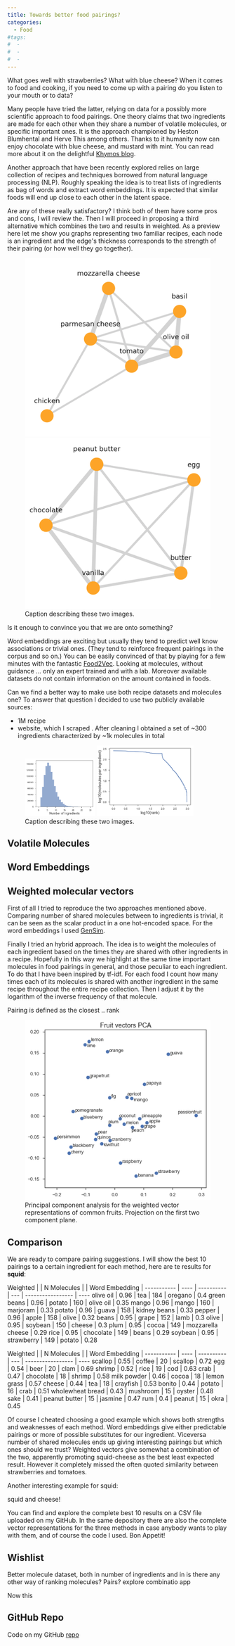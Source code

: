```yaml
---
title: Towards better food pairings?
categories:
  - Food
#tags:
#  - 
#  - 
#  - 
---
```


What goes well with strawberries? What with blue cheese?
When it comes to food and cooking, if you need to come up with a pairing 
do you listen to your mouth or to data?

Many people have tried the latter, relying on data for a possibly more scientific approach to food pairings.
One theory claims that two ingredients are made for each other when they share a number of 
volatile molecules, or specific important ones. It is the approach championed by Heston Blumhental 
and Herve This among others. Thanks to it humanity now can enjoy chocolate with blue cheese, and mustard with mint.
You can read more about it on the delightful [Khymos blog](https://blog.khymos.org/molecular-gastronomy/flavor-pairing/).



Another approach that have been recently explored relies on large collection of recipes and techniques borrowed
from natural language processing (NLP). Roughly speaking the idea is to treat lists of ingredients
as bag of words and extract word embeddings. It is expected that similar foods will end up close 
to each other in the latent space.

Are any of these really satisfactory? 
I think both of them have some pros and cons, I will review the. 
Then I will proceed in proposing a third alternative which combines the two and results in weighted. As a preview
here let me show you graphs representing two familiar recipes, each node is an ingredient and the edge's thickness corresponds to the 
strength of their pairing (or how well they go together). 

<figure class="half">
    <img src="/assets/images/pairings/chickenparm.png">
    <img src="/assets/images/pairings/brownie.png">
    <figcaption>Caption describing these two images.</figcaption>
</figure>

Is it enough to convince you that we are onto something?



Word embeddings are exciting but usually they tend to predict well know associations or trivial 
ones. (They tend to reinforce frequent pairings in the corpus and so on.)
You can be easily convinced of that by playing for a few minutes with the fantastic [Food2Vec]().
Looking at molecules, without guidance ... only an expert trained and with a lab. 
Moreover available datasets do not contain information on the amount contained in foods.

Can we find a better way to make use both recipe datasets and molecules one?
To answer that question I decided to use two publicly available sources:
- 1M recipe  
- website, which I scraped  . After cleaning I obtained a set of ~300 ingredients characterized
by ~1k molecules in total


<figure class="half">
    <img width="160" src="/assets/images/pairings/n_ingredients.png">
    <img width="220" src="/assets/images/pairings/zipfs.png">
    <figcaption>Caption describing these two images.</figcaption>
</figure>

## Volatile Molecules 


## Word Embeddings


## Weighted molecular vectors 

First of all I tried to reproduce the two approaches mentioned above. Comparing number of shared
molecules between to ingredients is trivial, it can be seen as the scalar product in a one hot-encoded space. 
For the word embeddings I used [GenSim](). 

Finally I tried an hybrid approach. The idea is to weight the molecules of each ingredient based on the times
they are shared with other ingredients in a recipe. Hopefully in this way we highlight at the same time
important molecules in food pairings in general, and those peculiar to each ingredient.
To do that I have been inspired by tf-idf. For each food I count how many times each of its molecules is shared with another ingredient in the same recipe
throughout the entire recipe collection. Then I adjust it by the logarithm of the inverse frequency of that molecule.

Pairing is defined as the closest .. rank


<figure >
    <img src="/assets/images/pairings/fruitPCA.png" style="width: 500px;">
    <figcaption> Principal component analysis for the weighted vector representations of common fruits. 
    Projection on the first two component plane.</figcaption>
</figure>


## Comparison

We are ready to compare pairing suggestions. I will show the best 10 pairings to a certain ingredient for each
method, here are te results for **squid**:
 
 Weighted    |     | N Molecules |  | Word Embedding |
  ----------- | ---- | ---------- | --- | ----------------- | ----
  olive oil   | 0.96 | tea        | 184 | oregano           | 0.4
  green beans | 0.96 | potato     | 160 | olive oil         | 0.35
  mango       | 0.96 | mango      | 160 | marjoram          | 0.33
  potato      | 0.96 | guava      | 158 | kidney beans      | 0.33
  pepper      | 0.96 | apple      | 158 | olive             | 0.32
  beans       | 0.95 | grape      | 152 | lamb              | 0.3
  olive       | 0.95 | soybean    | 150 | cheese            | 0.3
  plum        | 0.95 | cocoa      | 149 | mozzarella cheese | 0.29
  rice        | 0.95 | chocolate  | 149 | beans             | 0.29
  soybean     | 0.95 | strawberry | 149 | potato            | 0.28
  
  
 Weighted    |     | N Molecules |  | Word Embedding |
  ----------- | ---- | ---------- | --- | ----------------- | ----
  scallop           |  0.55 | coffee         |  20 | scallop      |  0.72
  egg               |  0.54 | beer           |  20 | clam         |  0.69
  shrimp            |  0.52 | rice           |  19 | cod          |  0.63
  crab              |  0.47 | chocolate      |  18 | shrimp       |  0.58
  milk powder       |  0.46 | cocoa          |  18 | lemon grass  |  0.57
  cheese            |  0.44 | tea            |  18 | crayfish     |  0.53
  bonito            |  0.44 | potato         |  16 | crab         |  0.51
  wholewheat bread  |  0.43 | mushroom       |  15 | oyster       |  0.48
  sake              |  0.41 | peanut butter  |  15 | jasmine      |  0.47
  rum               |  0.4  | peanut         |  15 | okra         |  0.45



Of course I cheated choosing a good example which shows both strengths and weaknesses of each method.
Word embeddings give either predictable pairings or more of possible substitutes for our ingredient.
Viceversa number of shared molecules ends up giving interesting pairings but which ones should we trust? 
Weighted vectors give somewhat a combination of the two, apparently promoting squid-cheese as the best 
least expected result. However it completely missed the often quoted similarity between strawberries and tomatoes.

Another interesting example for squid:



squid and cheese!



You can find and explore the complete best 10 results on a CSV file uploaded on my GitHub.
In the same depository there are also the complete vector representations for the three methods
in case anybody wants to play with them, and of course the code I used.
Bon Appetit!
 

## Wishlist

Better molecule dataset, both in number of ingredients and in 
 is there any other way of ranking molecules? Pairs?
explore combinatio
app



Now this



## GitHub Repo

Code on my GitHub [repo](https://github.com/roundedup)
